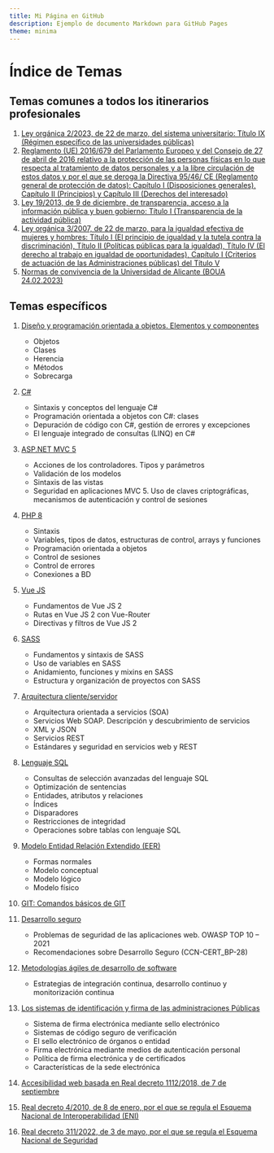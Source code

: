 ```yaml
---
title: Mi Página en GitHub
description: Ejemplo de documento Markdown para GitHub Pages
theme: minima 
---
```

# Índice de Temas

## Temas comunes a todos los itinerarios profesionales

1. [Ley orgánica 2/2023, de 22 de marzo, del sistema universitario: Título IX (Régimen específico de las universidades públicas)](tc1.md)
2. [Reglamento (UE) 2016/679 del Parlamento Europeo y del Consejo de 27 de abril de 2016 relativo a la protección de las personas físicas en lo que respecta al tratamiento de datos personales y a la libre circulación de estos datos y por el que se deroga la Directiva 95/46/ CE (Reglamento general de protección de datos): Capítulo I (Disposiciones generales), Capítulo II (Principios) y Capítulo III (Derechos del interesado)](tc2.md)
3. [Ley 19/2013, de 9 de diciembre, de transparencia, acceso a la información pública y buen gobierno: Título I (Transparencia de la actividad pública)](tc3.md)
4. [Ley orgánica 3/2007, de 22 de marzo, para la igualdad efectiva de mujeres y hombres: Título I (El principio de igualdad y la tutela contra la discriminación), Título II (Políticas públicas para la igualdad), Título IV (El derecho al trabajo en igualdad de oportunidades), Capítulo I (Criterios de actuación de las Administraciones públicas) del Título V](tc4.md)
5. [Normas de convivencia de la Universidad de Alicante (BOUA 24.02.2023)](tc5.md)

## Temas específicos

1. [Diseño y programación orientada a objetos. Elementos y componentes](t1.md)
   - Objetos
   - Clases
   - Herencia
   - Métodos
   - Sobrecarga

2. [C#](t2.md)
   - Sintaxis y conceptos del lenguaje C#
   - Programación orientada a objetos con C#: clases
   - Depuración de código con C#, gestión de errores y excepciones
   - El lenguaje integrado de consultas (LINQ) en C#

3. [ASP.NET MVC 5](t3.md)
   - Acciones de los controladores. Tipos y parámetros
   - Validación de los modelos
   - Sintaxis de las vistas
   - Seguridad en aplicaciones MVC 5. Uso de claves criptográficas, mecanismos de autenticación y control de sesiones

4. [PHP 8](t4.md)
   - Sintaxis
   - Variables, tipos de datos, estructuras de control, arrays y funciones
   - Programación orientada a objetos
   - Control de sesiones
   - Control de errores
   - Conexiones a BD

5. [Vue JS](t5.md)
   - Fundamentos de Vue JS 2
   - Rutas en Vue JS 2 con Vue-Router
   - Directivas y filtros de Vue JS 2

6. [SASS](t6.md)
   - Fundamentos y sintaxis de SASS
   - Uso de variables en SASS
   - Anidamiento, funciones y mixins en SASS
   - Estructura y organización de proyectos con SASS

7. [Arquitectura cliente/servidor](t7.md)
   - Arquitectura orientada a servicios (SOA)
   - Servicios Web SOAP. Descripción y descubrimiento de servicios
   - XML y JSON
   - Servicios REST
   - Estándares y seguridad en servicios web y REST

8. [Lenguaje SQL](t8.md)
   - Consultas de selección avanzadas del lenguaje SQL
   - Optimización de sentencias
   - Entidades, atributos y relaciones
   - Índices
   - Disparadores
   - Restricciones de integridad
   - Operaciones sobre tablas con lenguaje SQL

9. [Modelo Entidad Relación Extendido (EER)](t9.md)
   - Formas normales
   - Modelo conceptual
   - Modelo lógico
   - Modelo físico

10. [GIT: Comandos básicos de GIT](t10.md)

11. [Desarrollo seguro](t11.md)
    - Problemas de seguridad de las aplicaciones web. OWASP TOP 10 – 2021
    - Recomendaciones sobre Desarrollo Seguro (CCN-CERT_BP-28)

12. [Metodologías ágiles de desarrollo de software](t12.md)
    - Estrategias de integración continua, desarrollo continuo y monitorización continua

13. [Los sistemas de identificación y firma de las administraciones Públicas](t13.md)
    - Sistema de firma electrónica mediante sello electrónico
    - Sistemas de código seguro de verificación
    - El sello electrónico de órganos o entidad
    - Firma electrónica mediante medios de autenticación personal
    - Política de firma electrónica y de certificados
    - Características de la sede electrónica

14. [Accesibilidad web basada en Real decreto 1112/2018, de 7 de septiembre](t14.md)

15. [Real decreto 4/2010, de 8 de enero, por el que se regula el Esquema Nacional de Interoperabilidad (ENI)](t15.md)

16. [Real decreto 311/2022, de 3 de mayo, por el que se regula el Esquema Nacional de Seguridad](t16.md)
